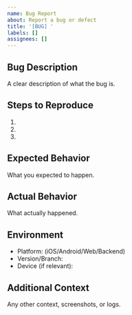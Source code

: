 ```yaml
---
name: Bug Report
about: Report a bug or defect
title: '[BUG] '
labels: []
assignees: []
---
```


## Bug Description
A clear description of what the bug is.

## Steps to Reproduce
1. 
2. 
3. 

## Expected Behavior
What you expected to happen.

## Actual Behavior
What actually happened.

## Environment
- Platform: (iOS/Android/Web/Backend)
- Version/Branch: 
- Device (if relevant): 

## Additional Context
Any other context, screenshots, or logs.